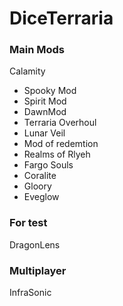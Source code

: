 # DiceTerraria

### Main Mods
Calamity 
- Spooky Mod
- Spirit Mod
- DawnMod
- Terraria Overhoul
- Lunar Veil
- Mod of redemtion
- Realms of Rlyeh
- Fargo Souls
- Coralite
- Gloory 
- Eveglow


### For test
DragonLens

### Multiplayer
InfraSonic


